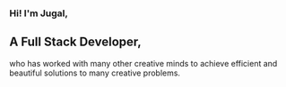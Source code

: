 ### Hi! I'm Jugal,
## A Full Stack Developer,
who has worked with many other creative minds to achieve 
efficient and beautiful solutions to many creative problems.
